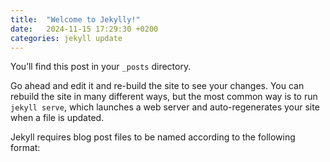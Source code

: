 ```yaml
---
title:  "Welcome to Jekylly!"
date:   2024-11-15 17:29:30 +0200
categories: jekyll update
---
```

You’ll find this post in your `_posts` directory. 


Go ahead and edit it and re-build the site to see your changes. You can rebuild the site in many different ways, but the most common way is to run `jekyll serve`, which launches a web server and auto-regenerates your site when a file is updated.

Jekyll requires blog post files to be named according to the following format: